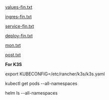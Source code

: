[values-fin.txt](https://github.com/user-attachments/files/18217894/values-fin.txt)

[ingres-fin.txt](https://github.com/user-attachments/files/18217893/ingres-fin.txt)

[service-fin.txt](https://github.com/user-attachments/files/18217892/service-fin.txt)

[deploy-fin.txt](https://github.com/user-attachments/files/18217891/deploy-fin.txt)

[mon.txt](https://github.com/user-attachments/files/18409558/mon.txt)

[post.txt](https://github.com/user-attachments/files/18409557/post.txt)


**For K3S**

  export KUBECONFIG=/etc/rancher/k3s/k3s.yaml

  kubectl get pods --all-namespaces

  helm ls --all-namespaces
